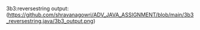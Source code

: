 3b3:reversestring
output:
(https://github.com/shravanagowri/ADV_JAVA_ASSIGNMENT/blob/main/3b3_reversestring.java/3b3_output.png)
